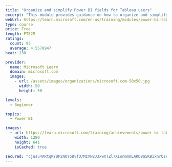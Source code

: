 ```yaml
---
title: "Organize and simplify Power BI fields for Tableau users"
excerpt: "This module provides guidance on how to organize and simplify your calculations."
webUrl: https://learn.microsoft.com/en-us/training/modules/power-bi-tableau-organize-fields/
type: course
price: Free
length: PT52M
ratings:
  count: 95
  average: 4.5578947
heat: 130

provider:
  name: Microsoft Learn
  domain: microsoft.com
  images:
    - url: /assets/images/organizations/microsoft.com-50x50.jpg
      width: 50
      height: 50

levels:
  - Beginner

topics:
  - Power BI

images:
  - url: https://learn.microsoft.com/training/achievements/power-bi-tableau-organize-fields-social.png
    width: 1280
    height: 641
    isCached: true

secured: "cjusu4ARtqKYDP2N0YoDvfO/MzVN8JJxwXTZl7XIonmmmLAKD8a5KBixnrQzeLNsKHFGPuFHAh1QU1FetHECSUxl2PW8nt1PD5dLMgi0cC/W/fhFFag7Qy0nnsYf+e9fu2I4MdKPrG8la9tlM/uSubWxNx/XxzbqZTDfY+VcMx5wZLzS68NCiAD2jhsh3i+bQxPgmjQ1qGsgGDi0KxfVQ+5M6U3aVaJXOyxYbMN1rG9MRczH4czrZtPjYNFLmKVkkSLr+NggVv19TzcuucDwpEohg1ag4lrqvaq+Oe3GXLvQNObxNo9z1nA7W94H6EjMcpTA+n+ka7SlU34BMZLAH6mgbqDeXUWdAu8jlpRjGtanTHslwLLLW26J/LRFqOsKsNPx+LVAtgm3aow56ExgEtFg8WWGJNL13Sft1ZzSNuc=;aaB2rQCq+pjjwhChmF4EKw=="
---
```


